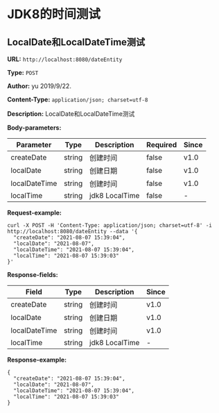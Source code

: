 
# JDK8的时间测试
## LocalDate和LocalDateTime测试
**URL:** `http://localhost:8080/dateEntity`

**Type:** `POST`

**Author:** yu 2019/9/22.

**Content-Type:** `application/json; charset=utf-8`

**Description:** LocalDate和LocalDateTime测试




**Body-parameters:**

Parameter|Type|Description|Required|Since
---|---|---|---|---
createDate|string|创建时间|false|v1.0
localDate|string|创建日期|false|v1.0
localDateTime|string|创建时间|false|v1.0
localTime|string|jdk8 LocalTime|false|-

**Request-example:**
```
curl -X POST -H 'Content-Type: application/json; charset=utf-8' -i http://localhost:8080/dateEntity --data '{
  "createDate": "2021-08-07 15:39:04",
  "localDate": "2021-08-07",
  "localDateTime": "2021-08-07 15:39:04",
  "localTime": "2021-08-07 15:39:03"
}'
```
**Response-fields:**

Field | Type|Description|Since
---|---|---|---
createDate|string|创建时间|v1.0
localDate|string|创建日期|v1.0
localDateTime|string|创建时间|v1.0
localTime|string|jdk8 LocalTime|-

**Response-example:**
```
{
  "createDate": "2021-08-07 15:39:04",
  "localDate": "2021-08-07",
  "localDateTime": "2021-08-07 15:39:04",
  "localTime": "2021-08-07 15:39:03"
}
```

